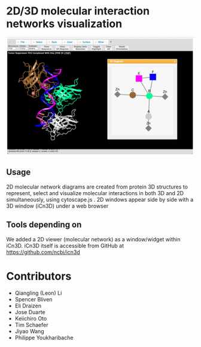 # 2D/3D molecular interaction networks visualization 

![](combined_3D2D.png)

## Usage
2D molecular network diagrams are created from protein 3D structures to represent, select and visualize molecular interactions in both 3D and 2D simultaneously, using cytoscape.js .  2D windows appear side by side with a 3D window (iCn3D) under a web browser

## Tools depending on

We added a 2D viewer (molecular network) as a window/widget within iCn3D. iCn3D itself is accessible from GitHub at https://github.com/ncbi/icn3d

# Contributors

- Qiangling (Leon) Li
- Spencer Bliven
- Eli Draizen
- Jose Duarte
- Keiichiro Oto
- Tim Schaefer
- Jiyao Wang
- Philippe Youkharibache




